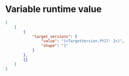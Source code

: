 # Variable runtime value

```json
[
    [
        {
            "target_versions": {
                "value": "{<TargetVersion.PY27: 2>}",
                "shape": "1"
            }
        },
        {}
    ]
]
```
